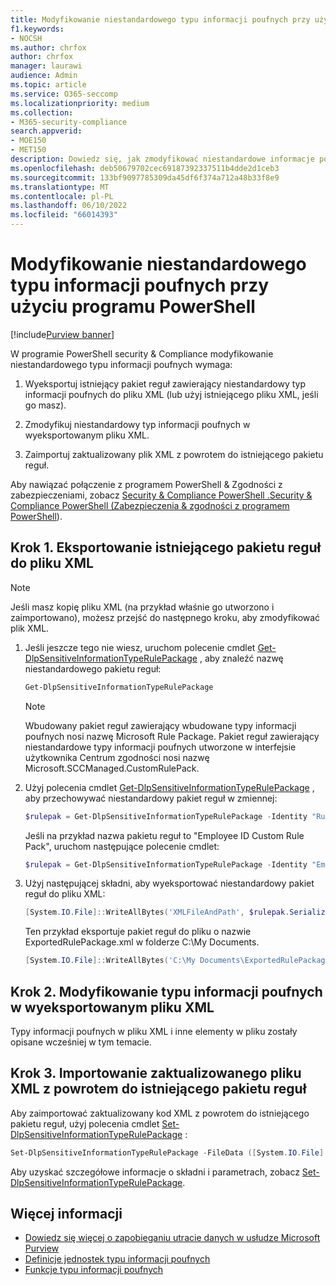 ```yaml
---
title: Modyfikowanie niestandardowego typu informacji poufnych przy użyciu programu PowerShell
f1.keywords:
- NOCSH
ms.author: chrfox
author: chrfox
manager: laurawi
audience: Admin
ms.topic: article
ms.service: O365-seccomp
ms.localizationpriority: medium
ms.collection:
- M365-security-compliance
search.appverid:
- MOE150
- MET150
description: Dowiedz się, jak zmodyfikować niestandardowe informacje poufne przy użyciu programu PowerShell.
ms.openlocfilehash: deb50679702cec69187392337511b4dde2d1ceb3
ms.sourcegitcommit: 133bf9097785309da45df6f374a712a48b33f8e9
ms.translationtype: MT
ms.contentlocale: pl-PL
ms.lasthandoff: 06/10/2022
ms.locfileid: "66014393"
---
```

# <a name="modify-a-custom-sensitive-information-type-using-powershell"></a>Modyfikowanie niestandardowego typu informacji poufnych przy użyciu programu PowerShell

[!include[Purview banner](../includes/purview-rebrand-banner.md)]

W programie PowerShell security & Compliance modyfikowanie niestandardowego typu informacji poufnych wymaga:

1. Wyeksportuj istniejący pakiet reguł zawierający niestandardowy typ informacji poufnych do pliku XML (lub użyj istniejącego pliku XML, jeśli go masz).

2. Zmodyfikuj niestandardowy typ informacji poufnych w wyeksportowanym pliku XML.

3. Zaimportuj zaktualizowany plik XML z powrotem do istniejącego pakietu reguł.

Aby nawiązać połączenie z programem PowerShell & Zgodności z zabezpieczeniami, zobacz [Security & Compliance PowerShell .Security & Compliance PowerShell (Zabezpieczenia & zgodności z programem PowerShell](/powershell/exchange/exchange-online-powershell)).

## <a name="step-1-export-the-existing-rule-package-to-an-xml-file"></a>Krok 1. Eksportowanie istniejącego pakietu reguł do pliku XML

> [!NOTE]
> Jeśli masz kopię pliku XML (na przykład właśnie go utworzono i zaimportowano), możesz przejść do następnego kroku, aby zmodyfikować plik XML.

1. Jeśli jeszcze tego nie wiesz, uruchom polecenie cmdlet [Get-DlpSensitiveInformationTypeRulePackage](/powershell/module/exchange/get-dlpsensitiveinformationtype) , aby znaleźć nazwę niestandardowego pakietu reguł:

   ```powershell
   Get-DlpSensitiveInformationTypeRulePackage
   ```

   > [!NOTE]
   > Wbudowany pakiet reguł zawierający wbudowane typy informacji poufnych nosi nazwę Microsoft Rule Package. Pakiet reguł zawierający niestandardowe typy informacji poufnych utworzone w interfejsie użytkownika Centrum zgodności nosi nazwę Microsoft.SCCManaged.CustomRulePack.

2. Użyj polecenia cmdlet [Get-DlpSensitiveInformationTypeRulePackage](/powershell/module/exchange/get-dlpsensitiveinformationtyperulepackage) , aby przechowywać niestandardowy pakiet reguł w zmiennej:

   ```powershell
   $rulepak = Get-DlpSensitiveInformationTypeRulePackage -Identity "RulePackageName"
   ```

   Jeśli na przykład nazwa pakietu reguł to "Employee ID Custom Rule Pack", uruchom następujące polecenie cmdlet:

   ```powershell
   $rulepak = Get-DlpSensitiveInformationTypeRulePackage -Identity "Employee ID Custom Rule Pack"
   ```

3. Użyj następującej składni, aby wyeksportować niestandardowy pakiet reguł do pliku XML:

   ```powershell
   [System.IO.File]::WriteAllBytes('XMLFileAndPath', $rulepak.SerializedClassificationRuleCollection)
   ```

   Ten przykład eksportuje pakiet reguł do pliku o nazwie ExportedRulePackage.xml w folderze C:\My Documents.

   ```powershell
   [System.IO.File]::WriteAllBytes('C:\My Documents\ExportedRulePackage.xml', $rulepak.SerializedClassificationRuleCollection)
   ```

## <a name="step-2-modify-the-sensitive-information-type-in-the-exported-xml-file"></a>Krok 2. Modyfikowanie typu informacji poufnych w wyeksportowanym pliku XML

Typy informacji poufnych w pliku XML i inne elementy w pliku zostały opisane wcześniej w tym temacie.

## <a name="step-3-import-the-updated-xml-file-back-into-the-existing-rule-package"></a>Krok 3. Importowanie zaktualizowanego pliku XML z powrotem do istniejącego pakietu reguł

Aby zaimportować zaktualizowany kod XML z powrotem do istniejącego pakietu reguł, użyj polecenia cmdlet [Set-DlpSensitiveInformationTypeRulePackage](/powershell/module/exchange/set-dlpsensitiveinformationtyperulepackage) :

```powershell
Set-DlpSensitiveInformationTypeRulePackage -FileData ([System.IO.File]::ReadAllBytes('C:\My Documents\External Sensitive Info Type Rule Collection.xml'))
```

Aby uzyskać szczegółowe informacje o składni i parametrach, zobacz [Set-DlpSensitiveInformationTypeRulePackage](/powershell/module/exchange/set-dlpsensitiveinformationtyperulepackage).

## <a name="more-information"></a>Więcej informacji

- [Dowiedz się więcej o zapobieganiu utracie danych w usłudze Microsoft Purview](dlp-learn-about-dlp.md)
- [Definicje jednostek typu informacji poufnych](sensitive-information-type-entity-definitions.md)
- [Funkcje typu informacji poufnych](sit-functions.md)
